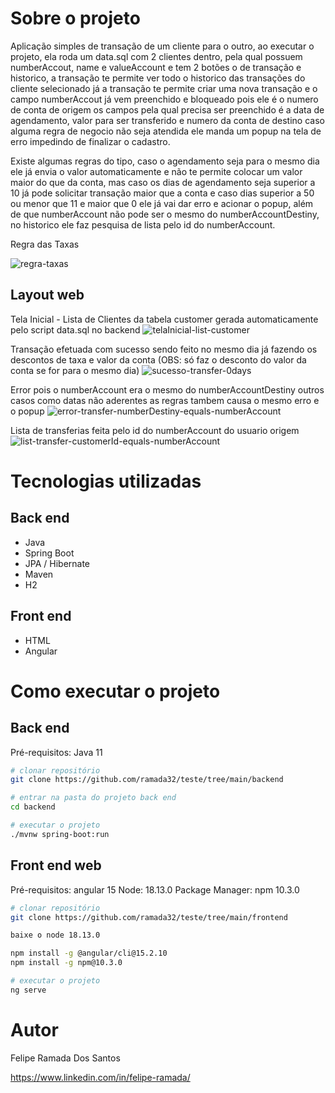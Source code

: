 # Sobre o projeto

Aplicação simples de transação de um cliente para o outro, ao executar o projeto, ela roda um data.sql com 2 clientes dentro, pela qual possuem numberAccout, name e valueAccount e tem 2 botões o de transação e historico,
a transação te permite ver todo o historico das transações do cliente selecionado já a transação te permite criar uma nova transação e o campo numberAccout já vem preenchido e bloqueado pois ele é o numero de conta de origem
os campos pela qual precisa ser preenchido é a data de agendamento, valor para ser transferido e numero da conta de destino caso alguma regra de negocio não seja atendida ele manda um popup na tela de erro impedindo de finalizar
o cadastro.

Existe algumas regras do tipo, caso o agendamento seja para o mesmo dia ele já envia o valor automaticamente e não te permite colocar um valor maior do que da conta, mas caso os dias de agendamento seja superior a 10 já pode 
solicitar transação maior que a conta e caso dias superior a 50 ou menor que 11 e maior que 0 ele já vai dar erro e acionar o popup, além de que numberAccount não pode ser o mesmo do numberAccountDestiny, no historico ele faz
pesquisa de lista pelo id do numberAccount.

Regra das Taxas

![regra-taxas](https://github.com/ramada32/teste/assets/37840920/a42c91ec-2795-468d-b1d6-fc6c72b9c4cd)


## Layout web
Tela Inicial - Lista de Clientes da tabela customer gerada automaticamente pelo script data.sql no backend
![telaInicial-list-customer](https://github.com/ramada32/teste/assets/37840920/a642aff7-d3ae-4bf7-ba29-26790cc658df)

Transação efetuada com sucesso sendo feito no mesmo dia já fazendo os descontos de taxa e valor da conta (OBS: só faz o desconto do valor da conta se for para o mesmo dia)
![sucesso-transfer-0days](https://github.com/ramada32/teste/assets/37840920/511dcc66-e645-4078-9540-431828e335c2)

Error pois o numberAccount era o mesmo do numberAccountDestiny outros casos como datas não aderentes as regras tambem causa o mesmo erro e o popup
![error-transfer-numberDestiny-equals-numberAccount](https://github.com/ramada32/teste/assets/37840920/51dd3307-20d6-4e59-97f0-121fb614b0b5)

Lista de transferias feita pelo id do numberAccount do usuario origem
![list-transfer-customerId-equals-numberAccount](https://github.com/ramada32/teste/assets/37840920/6c46cd68-4ad6-4e27-b8de-97dd5c3a7e25)


# Tecnologias utilizadas
## Back end
- Java
- Spring Boot
- JPA / Hibernate
- Maven
- H2
  
## Front end
- HTML
- Angular

# Como executar o projeto

## Back end
Pré-requisitos: Java 11

```bash
# clonar repositório
git clone https://github.com/ramada32/teste/tree/main/backend

# entrar na pasta do projeto back end
cd backend

# executar o projeto
./mvnw spring-boot:run
```

## Front end web
Pré-requisitos: angular 15 
Node: 18.13.0
Package Manager: npm 10.3.0

```bash
# clonar repositório
git clone https://github.com/ramada32/teste/tree/main/frontend

baixe o node 18.13.0

npm install -g @angular/cli@15.2.10
npm install -g npm@10.3.0

# executar o projeto
ng serve

```

# Autor

Felipe Ramada Dos Santos 

https://www.linkedin.com/in/felipe-ramada/
